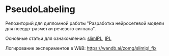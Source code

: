 # PseudoLabeling
Репозиторий для дипломной работы "Разработка нейросетевой модели для псевдо-разметки речевого сигнала".

Основные статьи для ознакомления: [slimIPL](https://arxiv.org/abs/2010.11524), [IPL](https://arxiv.org/abs/2005.09267)

Логирование экспериментов в W&B: https://wandb.ai/zomg/slimipl_fix
